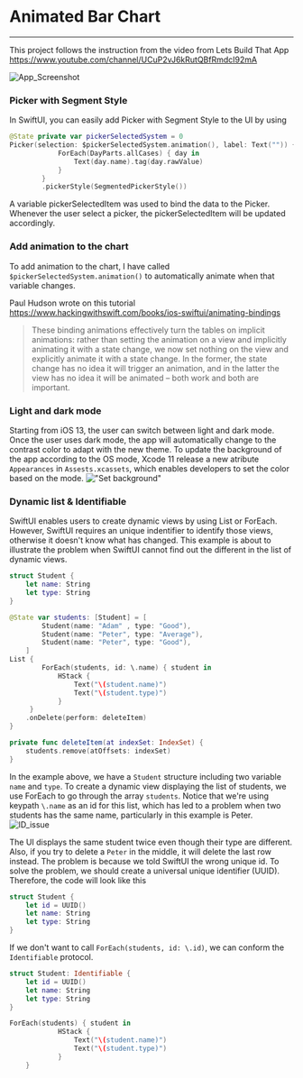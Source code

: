 # Animated Bar Chart
---

This project follows the instruction from the video from Lets Build That App https://www.youtube.com/channel/UCuP2vJ6kRutQBfRmdcI92mA

![App_Screenshot](screenshot/light_screenshot_1.png)

### Picker with Segment Style 
In SwiftUI, you can easily add Picker with Segment Style to the UI by using
``` swift
@State private var pickerSelectedSystem = 0
Picker(selection: $pickerSelectedSystem.animation(), label: Text("")) {
            ForEach(DayParts.allCases) { day in
                Text(day.name).tag(day.rawValue)
            }
        }
        .pickerStyle(SegmentedPickerStyle())
```

A variable pickerSelectedItem was used to bind the data to the Picker. Whenever the user select a picker, the pickerSelectedItem will be updated accordingly. 

### Add animation to the chart
To add animation to the chart, I have called `$pickerSelectedSystem.animation()` to automatically animate when that variable changes.

Paul Hudson wrote on this tutorial https://www.hackingwithswift.com/books/ios-swiftui/animating-bindings

> These binding animations effectively turn the tables on implicit animations: rather than setting the animation on a view and implicitly animating it with a state change, we now set nothing on the view and explicitly animate it with a state change. In the former, the state change has no idea it will trigger an animation, and in the latter the view has no idea it will be animated – both work and both are important.

### Light and dark mode
Starting from iOS 13, the user can switch between light and dark mode. Once the user uses dark mode, the app will automatically change to the contrast color to adapt with the new theme. To update the background of the app according to the OS mode, Xcode 11 release a new atribute `Appearances` in `Assests.xcassets`, which enables developers to set the color based on the mode. 
!["Set background"](screenshot/light_dark.png)


### Dynamic list & Identifiable 
SwiftUI enables users to create dynamic views by using List or ForEach. However, SwiftUI requires an unique indentifier to identify those views, otherwise it doesn't know what has changed. This example is about to illustrate the problem when SwiftUI cannot find out the different in the list of dynamic views. 
```swift 
struct Student {
    let name: String
    let type: String
}
```
```swift
@State var students: [Student] = [
        Student(name: "Adam" , type: "Good"),
        Student(name: "Peter", type: "Average"),
        Student(name: "Peter", type: "Good"),
    ]
List {
        ForEach(students, id: \.name) { student in
            HStack {
                Text("\(student.name)")
                Text("\(student.type)")
            }
     }
    .onDelete(perform: deleteItem)
}

private func deleteItem(at indexSet: IndexSet) {
    students.remove(atOffsets: indexSet)
}
```
In the example above, we have a `Student` structure including two variable `name` and `type`. To create a dynamic view displaying the list of students, we use ForEach to go through the array `students`. Notice that we're using keypath `\.name` as an id for this list, which has led to a problem when two students has the same name, particularly in this example is Peter.
![ID_issue](screenshot/name_1.png)

The UI displays the same student twice even though their type are different. Also, if you try to delete a `Peter` in the middle, it will delete the last row instead. The problem is because we told SwiftUI the wrong unique id. To solve the problem, we should create a universal unique identifier (UUID). Therefore, the code will look like this 
``` swift
struct Student {
    let id = UUID()
    let name: String
    let type: String
}
```
If we don't want to call `ForEach(students, id: \.id)`, we can conform the `Identifiable` protocol. 

``` swift
struct Student: Identifiable {
    let id = UUID()
    let name: String
    let type: String
}

ForEach(students) { student in
            HStack {
                Text("\(student.name)")
                Text("\(student.type)")
            }
    }
```





